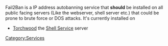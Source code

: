 Fail2Ban is a IP address autobanning service that **should** be
installed on all public facing servers (Like the webserver, shell server
etc.) that could be prone to brute force or DOS attacks. It's currently
installed on

-   [Torchwood](Torchwood "wikilink") the [Shell
    Service](Shell_Service "wikilink") server

[Category:Services](Category:Services "wikilink")